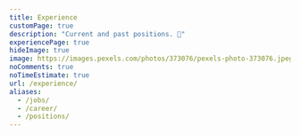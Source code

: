 ```yaml
---
title: Experience
customPage: true
description: "Current and past positions. 💼️"
experiencePage: true
hideImage: true
image: https://images.pexels.com/photos/373076/pexels-photo-373076.jpeg?auto=compress&cs=tinysrgb&dpr=2&h=750&w=1260
noComments: true
noTimeEstimate: true
url: /experience/
aliases:
  - /jobs/
  - /career/
  - /positions/
---
```

